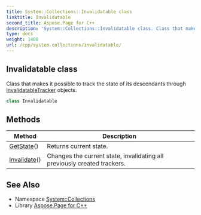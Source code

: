 ```yaml
---
title: System::Collections::Invalidatable class
linktitle: Invalidatable
second_title: Aspose.Page for C++
description: 'System::Collections::Invalidatable class. Class that makes it possible to track the state of its descendants through InvalidatableTracker objects in C++.'
type: docs
weight: 1400
url: /cpp/system.collections/invalidatable/
---
```

## Invalidatable class


Class that makes it possible to track the state of its descendants through [InvalidatableTracker](../invalidatabletracker/) objects.

```cpp
class Invalidatable
```

## Methods

| Method | Description |
| --- | --- |
| [GetState](./getstate/)() | Returns current state. |
| [Invalidate](./invalidate/)() | Changes the current state, invalidating all previously created trackers. |
## See Also

* Namespace [System::Collections](../)
* Library [Aspose.Page for C++](../../)
